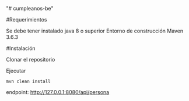 "# cumpleanos-be"

#Requerimientos

Se debe tener instalado java 8 o superior 
Entorno de construcción Maven 3.6.3

#Instalación

Clonar el repositorio

Ejecutar
```
mvn clean install
```
endpoint: http://127.0.0.1:8080/api/persona